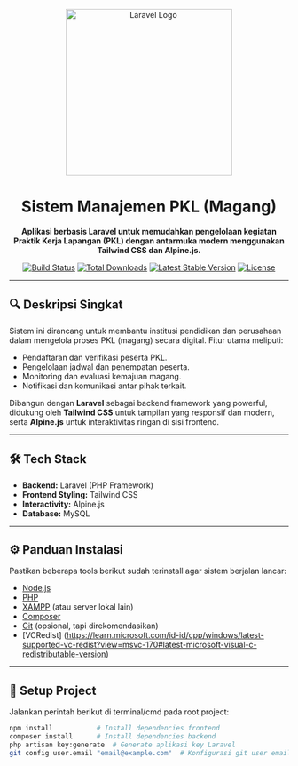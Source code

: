 <p align="center">
  <a href="https://laravel.com" target="_blank">
    <img src="https://raw.githubusercontent.com/laravel/art/master/logo-lockup/5%20SVG/2%20CMYK/1%20Full%20Color/laravel-logolockup-cmyk-red.svg" width="300" alt="Laravel Logo" />
  </a>
</p>

<h1 align="center">Sistem Manajemen PKL (Magang)</h1>

<p align="center">
  <strong>Aplikasi berbasis Laravel untuk memudahkan pengelolaan kegiatan Praktik Kerja Lapangan (PKL) dengan antarmuka modern menggunakan Tailwind CSS dan Alpine.js.</strong>
</p>

<p align="center">
  <a href="https://github.com/laravel/framework/actions"><img src="https://github.com/laravel/framework/workflows/tests/badge.svg" alt="Build Status"></a>
  <a href="https://packagist.org/packages/laravel/framework"><img src="https://img.shields.io/packagist/dt/laravel/framework" alt="Total Downloads"></a>
  <a href="https://packagist.org/packages/laravel/framework"><img src="https://img.shields.io/packagist/v/laravel/framework" alt="Latest Stable Version"></a>
  <a href="https://packagist.org/packages/laravel/framework"><img src="https://img.shields.io/packagist/l/laravel/framework" alt="License"></a>
</p>

---

## 🔍 Deskripsi Singkat

Sistem ini dirancang untuk membantu institusi pendidikan dan perusahaan dalam mengelola proses PKL (magang) secara digital. Fitur utama meliputi:

- Pendaftaran dan verifikasi peserta PKL.
- Pengelolaan jadwal dan penempatan peserta.
- Monitoring dan evaluasi kemajuan magang.
- Notifikasi dan komunikasi antar pihak terkait.

Dibangun dengan **Laravel** sebagai backend framework yang powerful, didukung oleh **Tailwind CSS** untuk tampilan yang responsif dan modern, serta **Alpine.js** untuk interaktivitas ringan di sisi frontend.

---

## 🛠️ Tech Stack

- **Backend:** Laravel (PHP Framework)
- **Frontend Styling:** Tailwind CSS
- **Interactivity:** Alpine.js
- **Database:** MySQL

---

## ⚙️ Panduan Instalasi

Pastikan beberapa tools berikut sudah terinstall agar sistem berjalan lancar:

- [Node.js](https://nodejs.org/en/download)
- [PHP](https://www.php.net/downloads.php)
- [XAMPP](https://www.apachefriends.org/download.html) (atau server lokal lain)
- [Composer](https://getcomposer.org/download/)
- [Git](https://git-scm.com/downloads) (opsional, tapi direkomendasikan)
- [VCRedist] (https://learn.microsoft.com/id-id/cpp/windows/latest-supported-vc-redist?view=msvc-170#latest-microsoft-visual-c-redistributable-version)

---

## 🚀 Setup Project

Jalankan perintah berikut di terminal/cmd pada root project:

```bash
npm install           # Install dependencies frontend
composer install      # Install dependencies backend
php artisan key:generate  # Generate aplikasi key Laravel
git config user.email "email@example.com"  # Konfigurasi git user email (opsional)
